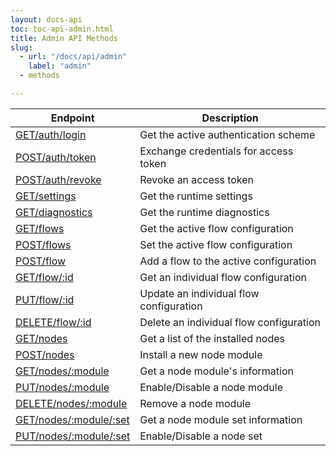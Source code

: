 ```yaml
---
layout: docs-api
toc: toc-api-admin.html
title: Admin API Methods
slug:
  - url: "/docs/api/admin"
    label: "admin"
  - methods

---
```


 Endpoint                                                   | Description
------------------------------------------------------------|-------------------------
[<span class="method">GET</span>/auth/login](get/auth/login)               | Get the active authentication scheme
[<span class="method">POST</span>/auth/token](post/auth/token)             | Exchange credentials for access token
[<span class="method">POST</span>/auth/revoke](post/auth/revoke)           | Revoke an access token
[<span class="method">GET</span>/settings](get/settings)                   | Get the runtime settings
[<span class="method">GET</span>/diagnostics](get/diagnostics)                   | Get the runtime diagnostics
[<span class="method">GET</span>/flows](get/flows)                         | Get the active flow configuration
[<span class="method">POST</span>/flows](post/flows)                       | Set the active flow configuration
[<span class="method">POST</span>/flow](post/flow)                         | Add a flow to the active configuration
[<span class="method">GET</span>/flow/:id](get/flow)                       | Get an individual flow configuration
[<span class="method">PUT</span>/flow/:id](put/flow)                       | Update an individual flow configuration
[<span class="method">DELETE</span>/flow/:id](delete/flow)                 | Delete an individual flow configuration
[<span class="method">GET</span>/nodes](get/nodes)                         | Get a list of the installed nodes
[<span class="method">POST</span>/nodes](post/nodes)                       | Install a new node module
[<span class="method">GET</span>/nodes/:module](get/nodes/module)          | Get a node module's information
[<span class="method">PUT</span>/nodes/:module](put/nodes/module)          | Enable/Disable a node module
[<span class="method">DELETE</span>/nodes/:module](delete/nodes/module)    | Remove a node module
[<span class="method">GET</span>/nodes/:module/:set](get/nodes/module/set) | Get a node module set information
[<span class="method">PUT</span>/nodes/:module/:set](put/nodes/module/set) | Enable/Disable a node set
